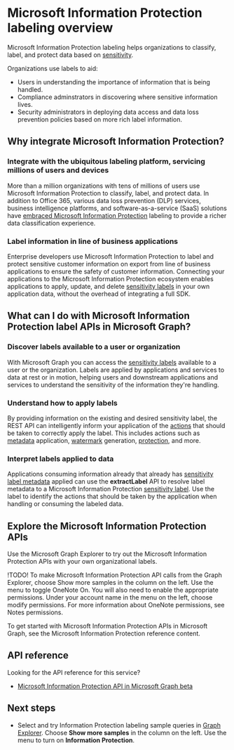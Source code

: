 # Microsoft Information Protection labeling overview

Microsoft Information Protection labeling helps organizations to classify, label, and protect data based on [sensitivity](https://docs.microsoft.com/Office365/SecurityCompliance/sensitivity-labels). 

Organizations use labels to aid:

* Users in understanding the importance of information that is being handled.
* Compliance adminstrators in discovering where sensitive information lives. 
* Security administrators in deploying data access and data loss prevention policies based on more rich label information.

## Why integrate Microsoft Information Protection? 

### Integrate with the ubiquitous labeling platform, servicing millions of users and devices

More than a million organizations with tens of millions of users use Microsoft Information Protection to classify, label, and protect data.  In addition to Office 365, various data loss prevention (DLP) services, business intelligence platforms, and software-as-a-service (SaaS) solutions have [embraced Microsoft Information Protection](https://www.microsoft.com/en-us/security/technology/information-protection) labeling to provide a richer data classification experience. 

### Label information in line of business applications

Enterprise developers use Microsoft Information Protection to label and protect sensitive customer information on export from line of business applications to ensure the safety of customer information. Connecting your applications to the Microsoft Information Protection ecosystem enables applications to apply, update, and delete [sensitivity labels](https://docs.microsoft.com/Office365/SecurityCompliance/sensitivity-labels) in your own application data, without the overhead of integrating a full SDK.

## What can I do with Microsoft Information Protection label APIs in Microsoft Graph? 

### Discover labels available to a user or organization

With Microsoft Graph you can access the [sensitivity labels](../resources/informationprotectionlabel.md) available to a user or the organization. Labels are applied by applications and services to data at rest or in motion, helping users and downstream applications and services to understand the sensitivity of the information they're handling.

### Understand how to apply labels

By providing information on the existing and desired sensitivity label, the REST API can intelligently inform your application of the [actions](../resources/informationProtectionActions.md) that should be taken to correctly apply the label. This includes actions such as [metadata](../resources/metadataaction.md) application, [watermark](../resources/addwatermarkaction.md) generation, [protection](../resources/protectByTemplateAction.md), and more.

### Interpret labels applied to data

Applications consuming information already that already has [sensitivity label metadata](../resources/metadataaction.md) applied can use the **extractLabel** API to resolve label metadata to a Microsoft Information Protection [sensitivity label](../resources/informationprotectionlabel.md). Use the label to identify the actions that should be taken by the application when handling or consuming the labeled data. 

## Explore the Microsoft Information Protection APIs

Use the Microsoft Graph Explorer to try out the Microsoft Information Protection APIs with your own organizational labels.

!TODO!
To make Microsoft Information Protection API calls from the Graph Explorer, choose Show more samples in the column on the left. Use the menu to toggle OneNote On. You will also need to enable the appropriate permissions. Under your account name in the menu on the left, choose modify permissions. For more information about OneNote permissions, see Notes permissions.

To get started with Microsoft Information Protection APIs in Microsoft Graph, see the Microsoft Information Protection reference content.

## API reference

Looking for the API reference for this service?

- [Microsoft Information Protection API in Microsoft Graph beta](/graph/api/resources/information-protection-overview?view=graph-rest-beta)

## Next steps

- Select and try Information Protection labeling sample queries in [Graph Explorer](https://developer.microsoft.com/graph/graph-explorer). Choose **Show more samples** in the column on the left. Use the menu to turn on **Information Protection**.
